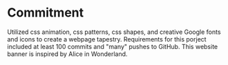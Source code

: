 # Commitment
Utilized css animation, css patterns, css shapes, and creative Google fonts and icons to create a webpage tapestry. Requirements for this porject included at least 100 commits and "many" pushes to GitHub. This website banner is inspired by Alice in Wonderland.
